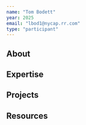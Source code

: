 ```yaml
---
name: "Tom Bodett"
year: 2025
email: "lbod1@nycap.rr.com"
type: "participant"
---
```


## About 

## Expertise

## Projects

## Resources 